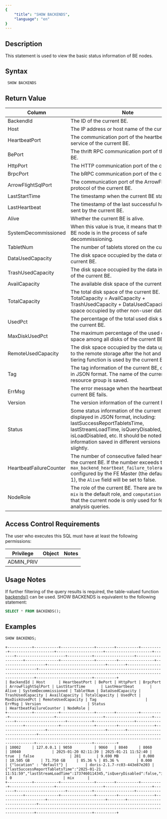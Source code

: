 ```yaml
---
{
    "title": "SHOW BACKENDS",
    "language": "en"
}
---
```


## Description

This statement is used to view the basic status information of BE nodes.

## Syntax

```sql
 SHOW BACKENDS
```

## Return Value

| Column                      | Note                                                                                                                                                                                                                                                           |
|-------------------------|----------------------------------------------------------------------------------------------------------------------------------------------------------------------------------------------------------------------------------------------------------------|
| BackendId               | The ID of the current BE.                                                                                                                                                                                                                                      |
| Host                    | The IP address or host name of the current BE.                                                                                                                                                                                                                 |
| HeartbeatPort           | The communication port of the heartbeat service of the current BE.                                                                                                                                                                                             |
| BePort                  | The thrift RPC communication port of the current BE.                                                                                                                                                                                                           |
| HttpPort                | The HTTP communication port of the current BE.                                                                                                                                                                                                                 |
| BrpcPort                | The bRPC communication port of the current BE.                                                                                                                                                                                                                 |
| ArrowFlightSqlPort      | The communication port of the ArrowFlight protocol of the current BE.                                                                                                                                                                                          |
| LastStartTime           | The timestamp when the current BE started.                                                                                                                                                                                                                     |
| LastHeartbeat           | The timestamp of the last successful heartbeat sent by the current BE.                                                                                                                                                                                         |
| Alive                   | Whether the current BE is alive.                                                                                                                                                                                                                               |
| SystemDecommissioned    | When this value is true, it means that the current BE node is in the process of safe decommissioning.                                                                                                                                                          |
| TabletNum               | The number of tablets stored on the current BE.                                                                                                                                                                                                                |
| DataUsedCapacity        | The disk space occupied by the data of the current BE.                                                                                                                                                                                                         |
| TrashUsedCapacity       | The disk space occupied by the data in the trash of the current BE.                                                                                                                                                                                            |
| AvailCapacity           | The available disk space of the current BE.                                                                                                                                                                                                                    |
| TotalCapacity           | The total disk space of the current BE. TotalCapacity = AvailCapacity + TrashUsedCapacity + DataUsedCapacity + Disk space occupied by other non-user data files.                                                                                               |
| UsedPct                 | The percentage of the total used disk space of the current BE.                                                                                                                                                                                                 |
| MaxDiskUsedPct          | The maximum percentage of the used disk space among all disks of the current BE.                                                                                                                                                                               |
| RemoteUsedCapacity      | The disk space occupied by the data uploaded to the remote storage after the hot and cold tiering function is used by the current BE.                                                                                                                          |
| Tag                     | The tag information of the current BE, displayed in JSON format. The name of the current BE resource group is saved.                                                                                                                                           |
| ErrMsg                  | The error message when the heartbeat of the current BE fails.                                                                                                                                                                                                  |
| Version                 | The version information of the current BE.                                                                                                                                                                                                                     |
| Status                  | Some status information of the current BE, displayed in JSON format, including: lastSuccessReportTabletsTime, lastStreamLoadTime, isQueryDisabled, isLoadDisabled, etc. It should be noted that the information saved in different versions may vary slightly. |
| HeartbeatFailureCounter | The number of consecutive failed heartbeats of the current BE. If the number exceeds the `max_backend_heartbeat_failure_tolerance_count` configured by the FE Master (the default value is 1), the `Alive` field will be set to false.                         |
| NodeRole                | The role of the current BE. There are two types: `mix` is the default role, and `computation` means that the current node is only used for federated analysis queries.                                                                                         |

## Access Control Requirements

The user who executes this SQL must have at least the following permissions:

| Privilege  | Object | Notes |
|------------|----|----|
| ADMIN_PRIV |    |    |

## Usage Notes

If further filtering of the query results is required, the table-valued function [backends()](../../../sql-functions/table-valued-functions/backends.md) can be used. SHOW BACKENDS is equivalent to the following statement:
```sql
SELECT * FROM BACKENDS();
```

## Examples

```sql
SHOW BACKENDS;
```

```text
+-----------+-----------+---------------+--------+----------+----------+--------------------+---------------------+---------------------+-------+----------------------+-----------+------------------+-------------------+---------------+---------------+---------+----------------+--------------------+--------------------------+--------+-----------------------------+------------------------------------------------------------------------------------------------------------------------------------------+-------------------------+----------+
| BackendId | Host      | HeartbeatPort | BePort | HttpPort | BrpcPort | ArrowFlightSqlPort | LastStartTime       | LastHeartbeat       | Alive | SystemDecommissioned | TabletNum | DataUsedCapacity | TrashUsedCapacity | AvailCapacity | TotalCapacity | UsedPct | MaxDiskUsedPct | RemoteUsedCapacity | Tag                      | ErrMsg | Version                     | Status                                                                                                                                   | HeartbeatFailureCounter | NodeRole |
+-----------+-----------+---------------+--------+----------+----------+--------------------+---------------------+---------------------+-------+----------------------+-----------+------------------+-------------------+---------------+---------------+---------+----------------+--------------------+--------------------------+--------+-----------------------------+------------------------------------------------------------------------------------------------------------------------------------------+-------------------------+----------+
| 10002     | 127.0.0.1 | 9050          | 9060   | 8040     | 8060     | 10040              | 2025-01-20 02:11:39 | 2025-01-21 11:52:40 | true  | false                | 281       | 9.690 MB         | 0.000             | 10.505 GB     | 71.750 GB     | 85.36 % | 85.36 %        | 0.000              | {"location" : "default"} |        | doris-2.1.7-rc03-443e87e203 | {"lastSuccessReportTabletsTime":"2025-01-21 11:51:59","lastStreamLoadTime":1737460114345,"isQueryDisabled":false,"isLoadDisabled":false} | 0                       | mix      |
+-----------+-----------+---------------+--------+----------+----------+--------------------+---------------------+---------------------+-------+----------------------+-----------+------------------+-------------------+---------------+---------------+---------+----------------+--------------------+--------------------------+--------+-----------------------------+------------------------------------------------------------------------------------------------------------------------------------------+-------------------------+----------+
```
